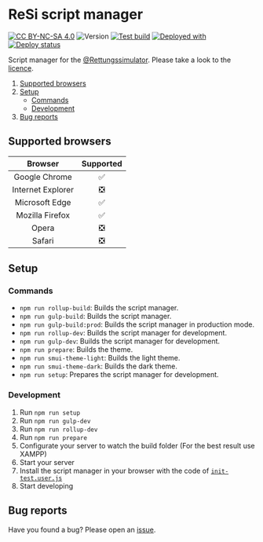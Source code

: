 # ReSi script manager

[![CC BY-NC-SA 4.0][cc-by-nc-sa-shield]][cc-by-nc-sa] ![Version](https://img.shields.io/github/package-json/v/thekeineahnung/resi-script-manager/main?style=flat-square)
[![Test build](https://img.shields.io/github/workflow/status/thekeineahnung/resi-script-manager/Test%20build?style=flat-square&label=Test%20build%20status)](https://img.shields.io/github/workflow/status/thekeineahnung/resi-script-manager/Test%20build?style=flat-square&label=Test%20build%20status) [![Deployed with](https://img.shields.io/badge/Deployed%20with-FTP%20DEPLOY%20ACTION-%3CCOLOR%3E?style=flat-square&color=informational)](https://github.com/SamKirkland/FTP-Deploy-Action) [![Deploy status](https://img.shields.io/github/workflow/status/thekeineahnung/resi-script-manager/Deploy%20to%20server?style=flat-square&label=Deploy%20status)](https://img.shields.io/github/workflow/status/thekeineahnung/resi-script-manager/Deploy%20to%20server?style=flat-square&label=Deploy%20status)

Script manager for the [@Rettungssimulator](https://github.com/Rettungssimulator/). Please take a look to the [licence](https://github.com/TheKeineAhnung/resi-script-manager/blob/main/LICENCE.md).

1. [Supported browsers](#supported-browsers)
1. [Setup](#setup)
   - [Commands](#commands)
   - [Development](#development)
1. [Bug reports](#bug-reports)

## Supported browsers

|      Browser      | Supported |
| :---------------: | :-------: |
|   Google Chrome   |    ✅     |
| Internet Explorer |    ❎     |
|  Microsoft Edge   |    ✅     |
|  Mozilla Firefox  |    ✅     |
|       Opera       |    ❎     |
|      Safari       |    ❎     |

## Setup

### Commands

- `npm run rollup-build`: Builds the script manager.
- `npm run gulp-build`: Builds the script manager.
- `npm run gulp-build:prod`: Builds the script manager in production mode.
- `npm run rollup-dev`: Builds the script manager for development.
- `npm run gulp-dev`: Builds the script manager for development.
- `npm run prepare`: Builds the theme.
- `npm run smui-theme-light`: Builds the light theme.
- `npm run smui-theme-dark`: Builds the dark theme.
- `npm run setup`: Prepares the script manager for development.

### Development

1. Run `npm run setup`
1. Run `npm run gulp-dev`
1. Run `npm run rollup-dev`
1. Run `npm run prepare`
1. Configurate your server to watch the build folder (For the best result use XAMPP)
1. Start your server
1. Install the script manager in your browser with the code of [`init-test.user.js`](https://github.com/TheKeineAhnung/resi-script-manager/blob/main/init-test.user.js)
1. Start developing

## Bug reports

Have you found a bug? Please open an [issue](https://github.com/TheKeineAhnung/resi-script-manager/issues/new).

[cc-by-nc-sa]: http://creativecommons.org/licenses/by-nc-sa/4.0/
[cc-by-nc-sa-image]: https://licensebuttons.net/l/by-nc-sa/4.0/88x31.png
[cc-by-nc-sa-shield]: https://img.shields.io/badge/License-CC%20BY--NC--SA%204.0-yellow.svg?style=flat-square
